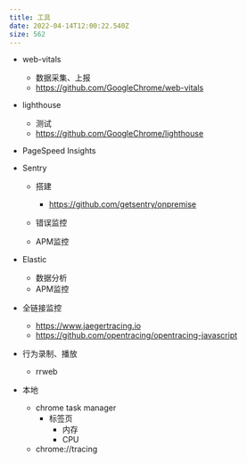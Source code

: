 ```yaml
---
title: 工具
date: 2022-04-14T12:00:22.540Z
size: 562
---
```

- web-vitals
  - 数据采集、上报
  - https://github.com/GoogleChrome/web-vitals
- lighthouse
  - 测试
  - https://github.com/GoogleChrome/lighthouse
- PageSpeed Insights
- Sentry
  - 搭建
    - https://github.com/getsentry/onpremise
  
  - 错误监控
  - APM监控
- Elastic
  - 数据分析
  - APM监控
- 全链接监控
  - https://www.jaegertracing.io
  - https://github.com/opentracing/opentracing-javascript
- 行为录制、播放
  - rrweb
  
- 本地
  - chrome task manager
    - 标签页
      - 内存
      - CPU
  - chrome://tracing

